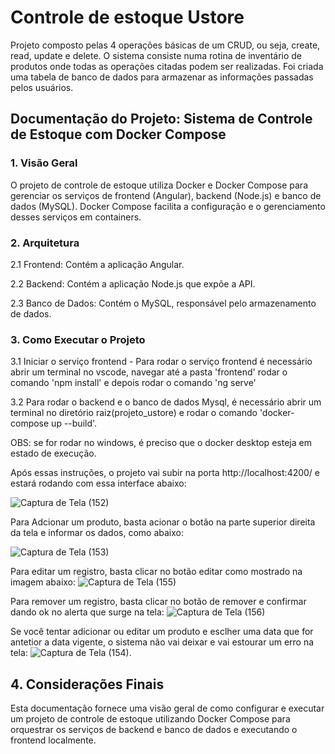 # Controle de estoque Ustore

Projeto composto pelas 4 operações básicas de um CRUD, ou seja, create, read, update e delete. O sistema consiste numa rotina de inventário de produtos onde todas as operações citadas podem ser realizadas. Foi criada uma tabela de banco de dados para armazenar as informações passadas pelos usuários. 


## Documentação do Projeto: Sistema de Controle de Estoque com Docker Compose

### 1. Visão Geral
O projeto de controle de estoque utiliza Docker e Docker Compose para gerenciar os serviços de frontend (Angular), backend (Node.js) e banco de dados (MySQL). Docker Compose facilita a configuração e o gerenciamento desses serviços em containers.

### 2. Arquitetura
2.1 Frontend: Contém a aplicação Angular.

2.2 Backend: Contém a aplicação Node.js que expõe a API.

2.3 Banco de Dados: Contém o MySQL, responsável pelo armazenamento de dados.

### 3. Como Executar o Projeto

3.1 Iniciar o serviço frontend - Para rodar o serviço frontend é necessário abrir um terminal no vscode, navegar até a pasta 'frontend' rodar o comando 'npm install' e depois rodar o comando 'ng serve'

3.2 Para rodar o backend e o banco de dados Mysql, é necessário abrir um terminal no diretório raiz(projeto_ustore) e rodar o comando 'docker-compose up --build'.

OBS: se for rodar no windows, é preciso que o docker desktop esteja em estado de execução.

Após essas instruções, o projeto vai subir na porta http://localhost:4200/ e estará rodando com essa interface abaixo:

![Captura de Tela (152)](https://github.com/user-attachments/assets/4c55c2c5-9e55-4423-862b-654e08b9808b)

Para Adcionar um produto, basta acionar o botão na parte superior direita da tela e informar os dados, como abaixo:

![Captura de Tela (153)](https://github.com/user-attachments/assets/6cd4188e-549c-439a-b5eb-b9c7d1410d6a)

Para editar um registro, basta clicar no botão editar como mostrado na imagem abaixo:
![Captura de Tela (155)](https://github.com/user-attachments/assets/b8c1d93e-d56a-4cb6-b946-e96031b6306d)

Para remover um registro, basta clicar no botão de remover e confirmar dando ok no alerta que surge na tela:
![Captura de Tela (156)](https://github.com/user-attachments/assets/c053ccbe-f577-4c66-89bb-536b6354284b)

Se você tentar adicionar ou editar um produto e esclher uma data que for antetior a data vigente, o sistema não vai deixar e vai estourar um erro na tela:
![Captura de Tela (154)](https://github.com/user-attachments/assets/548dd005-6d34-4cf7-b033-1a5a8277dc6e).

## 4. Considerações Finais

Esta documentação fornece uma visão geral de como configurar e executar um projeto de controle de estoque utilizando Docker Compose para orquestrar os serviços de backend e banco de dados e executando o frontend localmente.








